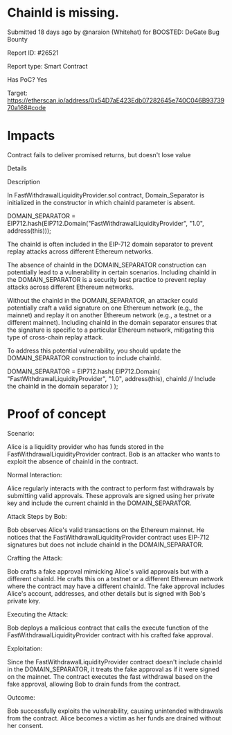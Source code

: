 # ChainId is missing.

Submitted 18 days ago by @naraion (Whitehat) for BOOSTED: DeGate Bug Bounty

Report ID: #26521

Report type: Smart Contract

Has PoC? Yes

Target: https://etherscan.io/address/0x54D7aE423Edb07282645e740C046B9373970a168#code

# Impacts
Contract fails to deliver promised returns, but doesn't lose value

Details

Description

In FastWithdrawalLiquidityProvider.sol contract, Domain_Separator is initialized in the constructor in which chainId parameter is absent.

DOMAIN_SEPARATOR = EIP712.hash(EIP712.Domain("FastWithdrawalLiquidityProvider", "1.0", address(this)));

The chainId is often included in the EIP-712 domain separator to prevent replay attacks across different Ethereum networks.

The absence of chainId in the DOMAIN_SEPARATOR construction can potentially lead to a vulnerability in certain scenarios. Including chainId in the DOMAIN_SEPARATOR is a security best practice to prevent replay attacks across different Ethereum networks.

Without the chainId in the DOMAIN_SEPARATOR, an attacker could potentially craft a valid signature on one Ethereum network (e.g., the mainnet) and replay it on another Ethereum network (e.g., a testnet or a different mainnet). Including chainId in the domain separator ensures that the signature is specific to a particular Ethereum network, mitigating this type of cross-chain replay attack.

To address this potential vulnerability, you should update the DOMAIN_SEPARATOR construction to include chainId.

DOMAIN_SEPARATOR = EIP712.hash( EIP712.Domain( "FastWithdrawalLiquidityProvider", "1.0", address(this), chainId // Include the chainId in the domain separator ) );

# Proof of concept
Scenario:

Alice is a liquidity provider who has funds stored in the FastWithdrawalLiquidityProvider contract. Bob is an attacker who wants to exploit the absence of chainId in the contract.

Normal Interaction:

Alice regularly interacts with the contract to perform fast withdrawals by submitting valid approvals. These approvals are signed using her private key and include the current chainId in the DOMAIN_SEPARATOR.

Attack Steps by Bob:

Bob observes Alice's valid transactions on the Ethereum mainnet. He notices that the FastWithdrawalLiquidityProvider contract uses EIP-712 signatures but does not include chainId in the DOMAIN_SEPARATOR.

Crafting the Attack:

Bob crafts a fake approval mimicking Alice's valid approvals but with a different chainId. He crafts this on a testnet or a different Ethereum network where the contract may have a different chainId. The fake approval includes Alice's account, addresses, and other details but is signed with Bob's private key.

Executing the Attack:

Bob deploys a malicious contract that calls the execute function of the FastWithdrawalLiquidityProvider contract with his crafted fake approval.

Exploitation:

Since the FastWithdrawalLiquidityProvider contract doesn't include chainId in the DOMAIN_SEPARATOR, it treats the fake approval as if it were signed on the mainnet. The contract executes the fast withdrawal based on the fake approval, allowing Bob to drain funds from the contract.

Outcome:

Bob successfully exploits the vulnerability, causing unintended withdrawals from the contract. Alice becomes a victim as her funds are drained without her consent.

